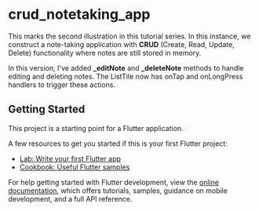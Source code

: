 # crud_notetaking_app

This marks the second illustration in this tutorial series. In this instance, we construct a note-taking application with **CRUD** (Create, Read, Update, Delete) functionality where notes are still stored in memory.

In this version, I've added **_editNote** and **_deleteNote** methods to handle editing and deleting notes. The ListTile now has onTap and onLongPress handlers to trigger these actions.

## Getting Started

This project is a starting point for a Flutter application.

A few resources to get you started if this is your first Flutter project:

- [Lab: Write your first Flutter app](https://docs.flutter.dev/get-started/codelab)
- [Cookbook: Useful Flutter samples](https://docs.flutter.dev/cookbook)

For help getting started with Flutter development, view the
[online documentation](https://docs.flutter.dev/), which offers tutorials,
samples, guidance on mobile development, and a full API reference.
